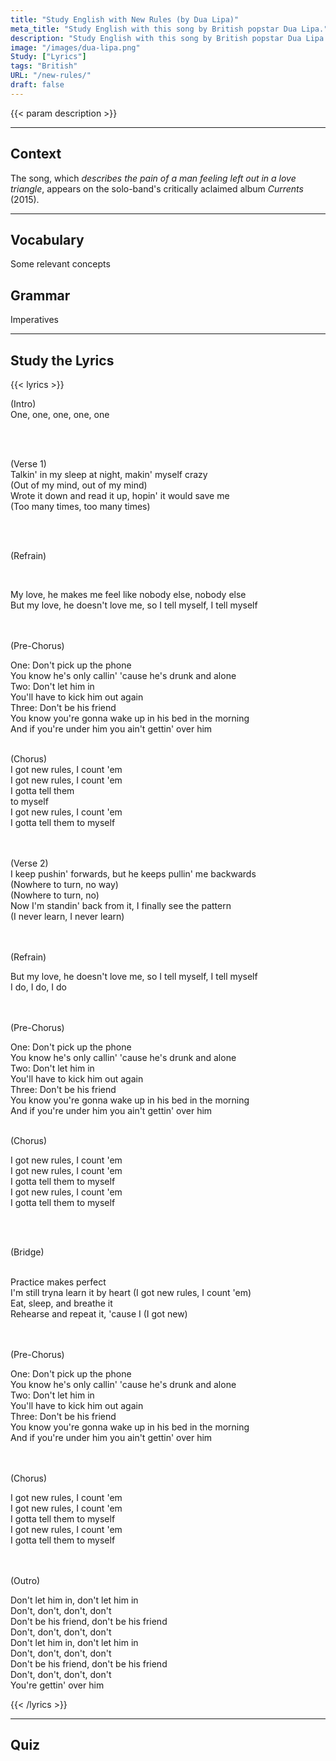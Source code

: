 ```yaml
---
title: "Study English with New Rules (by Dua Lipa)"
meta_title: "Study English with this song by British popstar Dua Lipa."
description: "Study English with this song by British popstar Dua Lipa."
image: "/images/dua-lipa.png"
Study: ["Lyrics"]
tags: "British"
URL: "/new-rules/"
draft: false
---
```


{{< param description >}}

<hr>

## Context

The song, which *describes the pain of a man feeling left out in a love triangle*, appears on the solo-band's critically aclaimed album *Currents* (2015).

<hr>


## Vocabulary

Some relevant concepts

## Grammar

Imperatives

<hr>

## Study the Lyrics

{{< lyrics >}}

(Intro)
<br>
<a data-bs-title=":es: Uno" data-bs-content="<b>Study:</b><br><a href='/numbers' target='_blank' rel='noopener noreferrer'>Numerals</a>  (<i>WORD</i>)" tabindex="0" data-bs-html="true" class="marginalia" role="button" data-bs-placement="bottom" data-bs-toggle="popover" data-bs-trigger="focus">One</a>, one, one, one, one

<br><br>

(Verse 1)
<br>
<a data-bs-title=":es: Hablando en mis sueños" data-bs-content="<b>Study:</b><br><a href='/progressives' target='_blank' rel='noopener noreferrer'>Progressives</a> (<i>WORD</i>)<br><a href='/prepositions' target='_blank' rel='noopener noreferrer'>Prepositions</a> (<i>WORD</i>)-<br><br><a href='/possessives' target='_blank' rel='noopener noreferrer'>Possessives</a> (<i>WORD</i>)" tabindex="0" data-bs-html="true" class="marginalia" role="button" data-bs-placement="bottom" data-bs-toggle="popover" data-bs-trigger="focus">Talkin' in my sleep</a>
<a data-bs-title=":es: de noche" data-bs-content="<b>Study:</b><br><a href='/prepositions' target='_blank' rel='noopener noreferrer'>Prepositions</a> (<i>WORD</i>)" tabindex="0" data-bs-html="true" class="marginalia" role="button" data-bs-placement="bottom" data-bs-toggle="popover" data-bs-trigger="focus">at night</a>,
<a data-bs-title=":es: volviéndome loca" data-bs-content="<b>Study:</b><br><a href='/contractions' target='_blank' rel='noopener noreferrer'>Contractions</a> (<i>WORD</i>)<br><a href='/progressives' target='_blank' rel='noopener noreferrer'>Progressives</a> (<i>WORD</i>)<br><a href='/reflexive-pronouns' target='_blank' rel='noopener noreferrer'>Reflexive Pronouns</a>  (<i>WORD</i>)" tabindex="0" data-bs-html="true" class="marginalia" role="button" data-bs-placement="bottom" data-bs-toggle="popover" data-bs-trigger="focus">makin' myself crazy</a>
<br>
(<a data-bs-title=":es: perdiendo la cabeza" data-bs-content="<i>out = fuera<br>mind = mente</i><br><b>Study:</b><br><a href='/prepositions' target='_blank' rel='noopener noreferrer'>Prepositions</a> (<i>WORD</i>)-<br><br><a href='/possessives' target='_blank' rel='noopener noreferrer'>Possessives</a> (<i>WORD</i>)" tabindex="0" data-bs-html="true" class="marginalia" role="button" data-bs-placement="bottom" data-bs-toggle="popover" data-bs-trigger="focus">Out of my mind</a>,
out of my mind)
<br>
<a data-bs-title=":es: lo anoté" data-bs-content="<b>Study:</b><br><a href='/simple-past' target='_blank' rel='noopener noreferrer'>Simple Past</a> (<i>WORD</i>)-<br><a href='/phrasal-verbs' target='_blank' rel='noopener noreferrer'>Phrasal Verbs</a> (<i>WORD</i>)<br><a href='/pronouns' target='_blank' rel='noopener noreferrer'>Pronouns</a> (<i>WORD</i>)" tabindex="0" data-bs-html="true" class="marginalia" role="button" data-bs-placement="bottom" data-bs-toggle="popover" data-bs-trigger="focus">Wrote it down</a>
<a data-bs-title=":es: y" data-bs-content="<b>Study:</b><br><a href='/connectors' target='_blank' rel='noopener noreferrer'>Connectors</a> (<i>WORD</i>)" tabindex="0" data-bs-html="true" class="marginalia" role="button" data-bs-placement="bottom" data-bs-toggle="popover" data-bs-trigger="focus">and</a>
<a data-bs-title=":es: lo leí en alto" data-bs-content="<b>Study:</b><br><a href='/simple-past' target='_blank' rel='noopener noreferrer'>Simple Past</a> (<i>WORD</i>)<br><a href='/pronouns' target='_blank' rel='noopener noreferrer'>Pronouns</a> (<i>WORD</i>)<br><a href='/phrasal-verbs' target='_blank' rel='noopener noreferrer'>Phrasal Verbs</a> (<i>WORD</i>)" tabindex="0" data-bs-html="true" class="marginalia" role="button" data-bs-placement="bottom" data-bs-toggle="popover" data-bs-trigger="focus">read it up</a>,
<a data-bs-title=":es: esperando que me salvaría" data-bs-content="<i>hopin' = esperando/deseando<br>save = salvar/rescatar</i><br><b>Study:</b><br><a href='/progressives' target='_blank' rel='noopener noreferrer'>Progressives</a> (<i>WORD</i>)<br><a href='/pronouns' target='_blank' rel='noopener noreferrer'>Pronouns</a> (<i>WORD</i>)<br><a href='/modal-verbs' target='_blank' rel='noopener noreferrer'>Modal Verbs</a> (<i>WORD</i>)<br><a href='/pronouns' target='_blank' rel='noopener noreferrer'>Pronouns</a> (<i>WORD</i>)" tabindex="0" data-bs-html="true" class="marginalia" role="button" data-bs-placement="bottom" data-bs-toggle="popover" data-bs-trigger="focus">hopin' it would save me</a>
<br>
(<a data-bs-title=":es: demasiadas veces" data-bs-content="<b>Study:</b><br><a href='/quantifiers' target='_blank' rel='noopener noreferrer'>Quantifiers</a> (<i>WORD</i>)" tabindex="0" data-bs-html="true" class="marginalia" role="button" data-bs-placement="bottom" data-bs-toggle="popover" data-bs-trigger="focus">Too many times</a>,
too many times)

<br><br>

(Refrain)

<br>

<a data-bs-title=":es: mi amor" data-bs-content="<b>Study:</b>-<br><br><a href='/possessives' target='_blank' rel='noopener noreferrer'>Possessives</a> (<i>WORD</i>)" tabindex="0" data-bs-html="true" class="marginalia" role="button" data-bs-placement="bottom" data-bs-toggle="popover" data-bs-trigger="focus">My love</a>,
<a data-bs-title=":es: él me hace sentir" data-bs-content="<i>feel = sentir</i><br><b>Study:</b><br><a href='/pronouns' target='_blank' rel='noopener noreferrer'>Pronouns</a> (<i>WORD</i>)<br><a href='/simple-present' target='_blank' rel='noopener noreferrer'>Simple Present</a> (<i>WORD</i>)<br><a href='/pronouns' target='_blank' rel='noopener noreferrer'>Pronouns</a> (<i>WORD</i>)" tabindex="0" data-bs-html="true" class="marginalia" role="button" data-bs-placement="bottom" data-bs-toggle="popover" data-bs-trigger="focus">he makes me feel</a>
<a data-bs-title=":es: como nadie más" data-bs-content="<i>else</i><b>Study:</b><br><a href='/prepositions' target='_blank' rel='noopener noreferrer'>Prepositions</a> (<i>WORD</i>)<br><a href='/pronouns' target='_blank' rel='noopener noreferrer'>Pronouns</a> (<i>WORD</i>)" tabindex="0" data-bs-html="true" class="marginalia" role="button" data-bs-placement="bottom" data-bs-toggle="popover" data-bs-trigger="focus">like nobody else</a>, nobody else
<br>
<a data-bs-title=":es: pero" data-bs-content="<b>Study:</b><br><a href='/connectors' target='_blank' rel='noopener noreferrer'>Connectors</a> (<i>WORD</i>)" tabindex="0" data-bs-html="true" class="marginalia" role="button" data-bs-placement="bottom" data-bs-toggle="popover" data-bs-trigger="focus">But</a>
my love,
<a data-bs-title=":es: él no me ama" data-bs-content="<b>Study:</b><br><a href='/pronouns' target='_blank' rel='noopener noreferrer'>Pronouns</a> (<i>WORD</i>)<br><a href='/simple-present' target='_blank' rel='noopener noreferrer'>Simple Present</a> (<i>WORD</i>)<br><a href='/pronouns' target='_blank' rel='noopener noreferrer'>Pronouns</a> (<i>WORD</i>)" tabindex="0" data-bs-html="true" class="marginalia" role="button" data-bs-placement="bottom" data-bs-toggle="popover" data-bs-trigger="focus">he doesn't love me</a>,
<a data-bs-title=":es: así que" data-bs-content="<b>Study:</b><br><a href='/connectors' target='_blank' rel='noopener noreferrer'>Connectors</a> (<i>WORD</i>)" tabindex="0" data-bs-html="true" class="marginalia" role="button" data-bs-placement="bottom" data-bs-toggle="popover" data-bs-trigger="focus">so</a>
<a data-bs-title=":es: me digo a mi misma" data-bs-content="<b>Study:</b><br><a href='/pronouns' target='_blank' rel='noopener noreferrer'>Pronouns</a> (<i>WORD</i>)<br><a href='/reflexive-pronouns' target='_blank' rel='noopener noreferrer'>Reflexive Pronouns</a> (<i>WORD</i>)" tabindex="0" data-bs-html="true" class="marginalia" role="button" data-bs-placement="bottom" data-bs-toggle="popover" data-bs-trigger="focus">I tell myself</a>, I tell myself

<br><br>
(Pre-Chorus)
<br>

One:
<a data-bs-title=":es: No contestes el teléfono" data-bs-content="<b>Study:</b><br><a href='/imperatives' target='_blank' rel='noopener noreferrer'>Imperatives</a> (<i>WORD</i>)<br><a href='/phrasal-verbs' target='_blank' rel='noopener noreferrer'>Phrasal Verbs</a> (<i>WORD</i>)" tabindex="0" data-bs-html="true" class="marginalia" role="button" data-bs-placement="bottom" data-bs-toggle="popover" data-bs-trigger="focus">Don't pick up the phone</a>
<br>
<a data-bs-title=":es: Tú sabes" data-bs-content="<b>Study:</b><br><a href='/pronouns' target='_blank' rel='noopener noreferrer'>Pronouns</a> (<i>WORD</i>)<br><a href='/simple-present' target='_blank' rel='noopener noreferrer'>Simple Present</a> (<i>WORD</i>)" tabindex="0" data-bs-html="true" class="marginalia" role="button" data-bs-placement="bottom" data-bs-toggle="popover" data-bs-trigger="focus">You know</a>
<a data-bs-title=":es: él solo está llamando" data-bs-content="<b>Study:</b><br><a href='/contractions' target='_blank' rel='noopener noreferrer'>Contractions</a> (<i>WORD</i>)<br><a href='/pronouns' target='_blank' rel='noopener noreferrer'>Pronouns</a> (<i>WORD</i>)<br><a href='/to-be' target='_blank' rel='noopener noreferrer'>Verb To Be</a> (<i>WORD</i>)<br><a href='/adverbs' target='_blank' rel='noopener noreferrer'>Adverbs</a> (<i>WORD</i>)<br><a href='/progressives' target='_blank' rel='noopener noreferrer'>Progressives</a> (<i>WORD</i>)" tabindex="0" data-bs-html="true" class="marginalia" role="button" data-bs-placement="bottom" data-bs-toggle="popover" data-bs-trigger="focus">he's only callin'</a>
<a data-bs-title=":es: porque" data-bs-content="<b>Study:</b><br><a href='/connectors' target='_blank' rel='noopener noreferrer'>Connectors</a> (<i>WORD</i>)" tabindex="0" data-bs-html="true" class="marginalia" role="button" data-bs-placement="bottom" data-bs-toggle="popover" data-bs-trigger="focus">'cause</a>
<a data-bs-title=":es: él está borracho y sólo" data-bs-content="<b>Study:</b><br><a href='/contractions' target='_blank' rel='noopener noreferrer'>Contractions</a> (<i>WORD</i>)<br><a href='/pronouns' target='_blank' rel='noopener noreferrer'>Pronouns</a> (<i>WORD</i>)-" tabindex="0" data-bs-html="true" class="marginalia" role="button" data-bs-placement="bottom" data-bs-toggle="popover" data-bs-trigger="focus">he's drunk and alone</a>
<br>
<a data-bs-title=":es: Dos" data-bs-content="<b>Study:</b><br><a href='/numbers' target='_blank' rel='noopener noreferrer'>Numerals</a>  (<i>WORD</i>)" tabindex="0" data-bs-html="true" class="marginalia" role="button" data-bs-placement="bottom" data-bs-toggle="popover" data-bs-trigger="focus">Two:</a>
<a data-bs-title=":es: No lo dejes entrar" data-bs-content="<b>Study:</b><br><a href='/imperatives' target='_blank' rel='noopener noreferrer'>Imperatives</a> (<i>WORD</i>)<br><a href='/phrasal-verbs' target='_blank' rel='noopener noreferrer'>Phrasal Verbs</a> (<i>WORD</i>)<br><a href='/pronouns' target='_blank' rel='noopener noreferrer'>Pronouns</a> (<i>WORD</i>)" tabindex="0" data-bs-html="true" class="marginalia" role="button" data-bs-placement="bottom" data-bs-toggle="popover" data-bs-trigger="focus">Don't let him in</a>
<br>
<a data-bs-title=":es: Tendrás que echarlo" data-bs-content="<b>Study:</b><br><a href='/contractions' target='_blank' rel='noopener noreferrer'>Contractions</a> (<i>WORD</i>)<br><a href='/future-tense' target='_blank' rel='noopener noreferrer'>The Future</a> (<i>WORD</i>)<br><a href='/phrasal-verbs' target='_blank' rel='noopener noreferrer'>Phrasal Verbs</a> (<i>WORD</i>)<br><a href='/pronouns' target='_blank' rel='noopener noreferrer'>Pronouns</a> (<i>WORD</i>)" tabindex="0" data-bs-html="true" class="marginalia" role="button" data-bs-placement="bottom" data-bs-toggle="popover" data-bs-trigger="focus">You'll have to kick him out</a>
<a data-bs-title=":es: de nuevo" data-bs-content="<b>Study:</b><br><a href='/adverbs' target='_blank' rel='noopener noreferrer'>Adverbs</a> (<i>WORD</i>)" tabindex="0" data-bs-html="true" class="marginalia" role="button" data-bs-placement="bottom" data-bs-toggle="popover" data-bs-trigger="focus">again</a>
<br>
<a data-bs-title=":es: tres" data-bs-content="<b>Study:</b><br><a href='/numbers' target='_blank' rel='noopener noreferrer'>Numerals</a> (<i>WORD</i>)" tabindex="0" data-bs-html="true" class="marginalia" role="button" data-bs-placement="bottom" data-bs-toggle="popover" data-bs-trigger="focus">Three:</a>
<a data-bs-title=":es: no seas su amiga" data-bs-content="<b>Study:</b>-imperatives-<br><br><a href='/possessives' target='_blank' rel='noopener noreferrer'>Possessives</a> (<i>WORD</i>)" tabindex="0" data-bs-html="true" class="marginalia" role="button" data-bs-placement="bottom" data-bs-toggle="popover" data-bs-trigger="focus">Don't be his friend</a>
<br>You know
<a data-bs-title=":es: te vas a despertar" data-bs-content="<b>Study:</b><br><a href='/pronouns' target='_blank' rel='noopener noreferrer'>Pronouns</a> (<i>WORD</i>)<br><a href='/contractions' target='_blank' rel='noopener noreferrer'>Contractions</a> (<i>WORD</i>)<br><a href='/to-be' target='_blank' rel='noopener noreferrer'>Verb To Be</a> (<i>WORD</i>)<br><a href='/future-tense' target='_blank' rel='noopener noreferrer'>The Future</a> (<i>WORD</i>)-<br><a href='/phrasal-verbs' target='_blank' rel='noopener noreferrer'>Phrasal Verbs</a> (<i>WORD</i>)" tabindex="0" data-bs-html="true" class="marginalia" role="button" data-bs-placement="bottom" data-bs-toggle="popover" data-bs-trigger="focus">you're gonna wake up</a>
<a data-bs-title=":es: en su cama" data-bs-content="<b>Study:</b><br><a href='/prepositions' target='_blank' rel='noopener noreferrer'>Prepositions</a> (<i>WORD</i>)-<br><br><a href='/possessives' target='_blank' rel='noopener noreferrer'>Possessives</a> (<i>WORD</i>)" tabindex="0" data-bs-html="true" class="marginalia" role="button" data-bs-placement="bottom" data-bs-toggle="popover" data-bs-trigger="focus">in his bed</a>
<a data-bs-title=":es: en la mañana" data-bs-content="<b>Study:</b><br><a href='/prepositions' target='_blank' rel='noopener noreferrer'>Prepositions</a> (<i>WORD</i>)" tabindex="0" data-bs-html="true" class="marginalia" role="button" data-bs-placement="bottom" data-bs-toggle="popover" data-bs-trigger="focus">in the morning</a>
<br>And 
<a data-bs-title=":es: si estás abajo suyo" data-bs-content="<b>Study:</b><br><a href='/conditionals' target='_blank' rel='noopener noreferrer'>Conditionals</a> (<i>WORD</i>)<br><a href='/pronouns' target='_blank' rel='noopener noreferrer'>Pronouns</a> (<i>WORD</i>)<br><a href='/to-be' target='_blank' rel='noopener noreferrer'>Verb To Be</a> (<i>WORD</i>)<br><a href='/prepositions' target='_blank' rel='noopener noreferrer'>Prepositions</a> (<i>WORD</i>)<br><a href='/pronouns' target='_blank' rel='noopener noreferrer'>Pronouns</a> (<i>WORD</i>)" tabindex="0" data-bs-html="true" class="marginalia" role="button" data-bs-placement="bottom" data-bs-toggle="popover" data-bs-trigger="focus">if you're under him</a>
<a data-bs-title=":es: no lo superarás" data-bs-content="<b>Study:</b><br><a href='/pronouns' target='_blank' rel='noopener noreferrer'>Pronouns</a> (<i>WORD</i>)<br><a href='/contractions' target='_blank' rel='noopener noreferrer'>Contractions</a> (<i>WORD</i>)<br><a href='/progressives' target='_blank' rel='noopener noreferrer'>Progressives</a> (<i>WORD</i>)<br><a href='/prepositions' target='_blank' rel='noopener noreferrer'>Prepositions</a> (<i>WORD</i>)<br><a href='/pronouns' target='_blank' rel='noopener noreferrer'>Pronouns</a> (<i>WORD</i>)" tabindex="0" data-bs-html="true" class="marginalia" role="button" data-bs-placement="bottom" data-bs-toggle="popover" data-bs-trigger="focus">you ain't gettin' over him</a>
<br><br>


(Chorus)
<br>
<a data-bs-title=":es: Tengo nuevas reglas" data-bs-content="<b>Study:</b><br><a href='/pronouns' target='_blank' rel='noopener noreferrer'>Pronouns</a> (<i>WORD</i>)<br><a href='/poly-words' target='_blank' rel='noopener noreferrer'>Poly Words</a> (<i>WORD</i>)" tabindex="0" data-bs-html="true" class="marginalia" role="button" data-bs-placement="bottom" data-bs-toggle="popover" data-bs-trigger="focus">I got new rules,</a>
<a data-bs-title=":es: Las cuento" data-bs-content="<b>Study:</b><br><a href='/pronouns' target='_blank' rel='noopener noreferrer'>Pronouns</a> (<i>WORD</i>)<br><a href='/simple-present' target='_blank' rel='noopener noreferrer'>Simple Present</a> (<i>WORD</i>)<br><a href='/pronouns' target='_blank' rel='noopener noreferrer'>Pronouns</a> (<i>WORD</i>)<br><a href='/contractions' target='_blank' rel='noopener noreferrer'>Contractions</a> (<i>WORD</i>)</b>" tabindex="0" data-bs-html="true" class="marginalia" role="button" data-bs-placement="bottom" data-bs-toggle="popover" data-bs-trigger="focus">I count 'em</a>
<br>
I got new rules, I count 'em
<br>
<a data-bs-title=":es: Tengo que decirlas" data-bs-content="<i>gotta = tengo que<br>tell = decir/contar</i><br><b>Study:</b><br><a href='/pronouns' target='_blank' rel='noopener noreferrer'>Pronouns</a> (<i>WORD</i>)<br><a href='/contractions' target='_blank' rel='noopener noreferrer'>Contractions</a> (<i>WORD</i>)<br><a href='/pronouns' target='_blank' rel='noopener noreferrer'>Pronouns</a> (<i>WORD</i>)" tabindex="0" data-bs-html="true" class="marginalia" role="button" data-bs-placement="bottom" data-bs-toggle="popover" data-bs-trigger="focus">I gotta tell them</a>
<br>
<a data-bs-title=":es: a mi misma" data-bs-content="<b>Study:</b><br><a href='/prepositions' target='_blank' rel='noopener noreferrer'>Prepositions</a> (<i>WORD</i>)<br><a href='/reflexive-pronouns' target='_blank' rel='noopener noreferrer'>Reflexive Pronouns</a>  (<i>WORD</i>)" tabindex="0" data-bs-html="true" class="marginalia" role="button" data-bs-placement="bottom" data-bs-toggle="popover" data-bs-trigger="focus">to myself</a>
<br>
I got new rules, I count 'em
<br>
I gotta tell them to myself

<br><br>
(Verse 2)
<br>
<a data-bs-title=":es: Sigo" data-bs-content="<b>Study:</b><br><a href='/pronouns' target='_blank' rel='noopener noreferrer'>Pronouns</a> (<i>WORD</i>)<br><a href='/simple-present' target='_blank' rel='noopener noreferrer'>Simple Present</a> (<i>WORD</i>)" tabindex="0" data-bs-html="true" class="marginalia" role="button" data-bs-placement="bottom" data-bs-toggle="popover" data-bs-trigger="focus">I keep</a>
<a data-bs-title=":es: intentando avanzar" data-bs-content="<b>Study:</b><br><a href='/progressives' target='_blank' rel='noopener noreferrer'>Progressives</a> (<i>WORD</i>)<br><a href='/contractions' target='_blank' rel='noopener noreferrer'>Contractions</a> (<i>WORD</i>)<br><a href='/adverbs' target='_blank' rel='noopener noreferrer'>Adverbs</a> (<i>WORD</i>)" tabindex="0" data-bs-html="true" class="marginalia" role="button" data-bs-placement="bottom" data-bs-toggle="popover" data-bs-trigger="focus">pushin' forwards</a>,
<a data-bs-title=":es: pero" data-bs-content="<b>Study:</b>" tabindex="0" data-bs-html="true" class="marginalia" role="button" data-bs-placement="bottom" data-bs-toggle="popover" data-bs-trigger="focus">but</a>
<a data-bs-title=":es: él sigue" data-bs-content="<b>Study:</b>" tabindex="0" data-bs-html="true" class="marginalia" role="button" data-bs-placement="bottom" data-bs-toggle="popover" data-bs-trigger="focus">he keeps</a>
<a data-bs-title=":es: haciéndome retroceder" data-bs-content="<b>Study:</b><br><a href='/progressives' target='_blank' rel='noopener noreferrer'>Progressives</a> (<i>WORD</i>)<br><a href='/contractions' target='_blank' rel='noopener noreferrer'>Contractions</a> (<i>WORD</i>)<br><a href='/pronouns' target='_blank' rel='noopener noreferrer'>Pronouns</a> (<i>WORD</i>)<br><a href='/adverbs' target='_blank' rel='noopener noreferrer'>Adverbs</a> (<i>WORD</i>)" tabindex="0" data-bs-html="true" class="marginalia" role="button" data-bs-placement="bottom" data-bs-toggle="popover" data-bs-trigger="focus">pullin' me backwards</a>
<br>
(<a data-bs-title=":es: No hay a dónde ir" data-bs-content="<i>turn = deblar/girar</i><br><b>Study:</b><br><a href='/pronouns' target='_blank' rel='noopener noreferrer'>Pronouns</a> (<i>WORD</i>)<br><a href='/prepositions' target='_blank' rel='noopener noreferrer'>Prepositions</a> (<i>WORD</i>)" tabindex="0" data-bs-html="true" class="marginalia" role="button" data-bs-placement="bottom" data-bs-toggle="popover" data-bs-trigger="focus">Nowhere to turn</a>,
<a data-bs-title=":es: de ninguna manera" data-bs-content="<b>Study:</b>" tabindex="0" data-bs-html="true" class="marginalia" role="button" data-bs-placement="bottom" data-bs-toggle="popover" data-bs-trigger="focus">no way</a>)
<br>
(Nowhere to turn, no)
<br>
<a data-bs-title=":es: Ahora" data-bs-content="<b>Study:</b><br><a href='/adverbs' target='_blank' rel='noopener noreferrer'>Adverbs</a> (<i>WORD</i>)" tabindex="0" data-bs-html="true" class="marginalia" role="button" data-bs-placement="bottom" data-bs-toggle="popover" data-bs-trigger="focus">Now</a>
<a data-bs-title=":es: me estoy alejando" data-bs-content="<b>Study:</b><br><a href='/pronouns' target='_blank' rel='noopener noreferrer'>Pronouns</a> (<i>WORD</i>)<br><a href='/to-be' target='_blank' rel='noopener noreferrer'>Verb To Be</a> (<i>WORD</i>)<br><a href='/contractions' target='_blank' rel='noopener noreferrer'>Contractions</a> (<i>WORD</i>)<br><a href='/progressives' target='_blank' rel='noopener noreferrer'>Progressives</a> (<i>WORD</i>)<br><a href='/adverbs' target='_blank' rel='noopener noreferrer'>Adverbs</a> (<i>WORD</i>)<br><a href='/prepositions' target='_blank' rel='noopener noreferrer'>Prepositions</a> (<i>WORD</i>)<br><a href='/pronouns' target='_blank' rel='noopener noreferrer'>Pronouns</a> (<i>WORD</i>)" tabindex="0" data-bs-html="true" class="marginalia" role="button" data-bs-placement="bottom" data-bs-toggle="popover" data-bs-trigger="focus">I'm standin' back from it</a>,
<a data-bs-title=":es: finalmente veo" data-bs-content="<b>Study:</b><br><a href='/pronouns' target='_blank' rel='noopener noreferrer'>Pronouns</a> (<i>WORD</i>)<br><a href='/adverbs' target='_blank' rel='noopener noreferrer'>Adverbs</a> (<i>WORD</i>)<br><a href='/simple-present' target='_blank' rel='noopener noreferrer'>Simple Present</a> (<i>WORD</i>)" tabindex="0" data-bs-html="true" class="marginalia" role="button" data-bs-placement="bottom" data-bs-toggle="popover" data-bs-trigger="focus">I finally see</a>
<a data-bs-title=":es: el patrón" data-bs-content="<b>Study:</b>-articles" tabindex="0" data-bs-html="true" class="marginalia" role="button" data-bs-placement="bottom" data-bs-toggle="popover" data-bs-trigger="focus">the pattern</a>
<br>
(<a data-bs-title=":es: Nunca aprendo" data-bs-content="<b>Study:</b><br><a href='/pronouns' target='_blank' rel='noopener noreferrer'>Pronouns</a> (<i>WORD</i>)<br><a href='/adverbs' target='_blank' rel='noopener noreferrer'>Adverbs</a> (<i>WORD</i>)<br><a href='/simple-present' target='_blank' rel='noopener noreferrer'>Simple Present</a> (<i>WORD</i>)" tabindex="0" data-bs-html="true" class="marginalia" role="button" data-bs-placement="bottom" data-bs-toggle="popover" data-bs-trigger="focus">I never learn</a>, I never learn)

<br><br>
(Refrain)
<br>

<a data-bs-title=":es: pero" data-bs-content="<b>Study:</b><br><a href='/connectors' target='_blank' rel='noopener noreferrer'>Connectors</a> (<i>WORD</i>)" tabindex="0" data-bs-html="true" class="marginalia" role="button" data-bs-placement="bottom" data-bs-toggle="popover" data-bs-trigger="focus">But</a> my love,
<a data-bs-title=":es: él no me ama" data-bs-content="<b>Study:</b><br><a href='/pronouns' target='_blank' rel='noopener noreferrer'>Pronouns</a> (<i>WORD</i>)<br><a href='/simple-present' target='_blank' rel='noopener noreferrer'>Simple Present</a> (<i>WORD</i>)<br><a href='/pronouns' target='_blank' rel='noopener noreferrer'>Pronouns</a> (<i>WORD</i>)" tabindex="0" data-bs-html="true" class="marginalia" role="button" data-bs-placement="bottom" data-bs-toggle="popover" data-bs-trigger="focus">he doesn't love me</a>,
<a data-bs-title=":es: así que" data-bs-content="<b>Study:</b><br><a href='/connectors' target='_blank' rel='noopener noreferrer'>Connectors</a> (<i>WORD</i>)" tabindex="0" data-bs-html="true" class="marginalia" role="button" data-bs-placement="bottom" data-bs-toggle="popover" data-bs-trigger="focus">so</a>
<a data-bs-title=":es: me digo a mi misma" data-bs-content="<b>Study:</b><br><a href='/pronouns' target='_blank' rel='noopener noreferrer'>Pronouns</a> (<i>WORD</i>)<br><a href='/simple-present' target='_blank' rel='noopener noreferrer'>Simple Present</a> (<i>WORD</i>)<br><a href='/reflexive-pronouns' target='_blank' rel='noopener noreferrer'>Reflexive Pronouns</a>  (<i>WORD</i>)" tabindex="0" data-bs-html="true" class="marginalia" role="button" data-bs-placement="bottom" data-bs-toggle="popover" data-bs-trigger="focus">I tell myself</a>, I tell myself
<br>
I do, I do, I do

<br><br>
(Pre-Chorus)
<br>

One:
<a data-bs-title=":es: No contestes el teléfono" data-bs-content="<b>Study:</b>-imperatives-<br><a href='/phrasal-verbs' target='_blank' rel='noopener noreferrer'>Phrasal Verbs</a> (<i>WORD</i>)" tabindex="0" data-bs-html="true" class="marginalia" role="button" data-bs-placement="bottom" data-bs-toggle="popover" data-bs-trigger="focus">Don't pick up the phone</a>
<br>
<a data-bs-title=":es: Tú sabes" data-bs-content="<b>Study:</b><br><a href='/pronouns' target='_blank' rel='noopener noreferrer'>Pronouns</a> (<i>WORD</i>)<br><a href='/simple-present' target='_blank' rel='noopener noreferrer'>Simple Present</a> (<i>WORD</i>)" tabindex="0" data-bs-html="true" class="marginalia" role="button" data-bs-placement="bottom" data-bs-toggle="popover" data-bs-trigger="focus">You know</a>
<a data-bs-title=":es: él solo está llamando" data-bs-content="<b>Study:</b><br><a href='/pronouns' target='_blank' rel='noopener noreferrer'>Pronouns</a> (<i>WORD</i>)<br><a href='/contractions' target='_blank' rel='noopener noreferrer'>Contractions</a> (<i>WORD</i>)<br><a href='/adverbs' target='_blank' rel='noopener noreferrer'>Adverbs</a> (<i>WORD</i>)<br><a href='/progressives' target='_blank' rel='noopener noreferrer'>Progressives</a> (<i>WORD</i>)" tabindex="0" data-bs-html="true" class="marginalia" role="button" data-bs-placement="bottom" data-bs-toggle="popover" data-bs-trigger="focus">he's only callin'</a>
<a data-bs-title=":es: porque" data-bs-content="<b>Study:</b><br><a href='/connectors' target='_blank' rel='noopener noreferrer'>Connectors</a> (<i>WORD</i>)" tabindex="0" data-bs-html="true" class="marginalia" role="button" data-bs-placement="bottom" data-bs-toggle="popover" data-bs-trigger="focus">'cause</a>
<a data-bs-title=":es: él está borracho y sólo" data-bs-content="<b>Study:</b><br><a href='/pronouns' target='_blank' rel='noopener noreferrer'>Pronouns</a> (<i>WORD</i>)<br><a href='/to-be' target='_blank' rel='noopener noreferrer'>Verb To Be</a> (<i>WORD</i>)<br><a href='/contractions' target='_blank' rel='noopener noreferrer'>Contractions</a> (<i>WORD</i>)<br><a href='/connectors' target='_blank' rel='noopener noreferrer'>Connectors</a> (<i>WORD</i>)" tabindex="0" data-bs-html="true" class="marginalia" role="button" data-bs-placement="bottom" data-bs-toggle="popover" data-bs-trigger="focus">he's drunk and alone</a>
<br>
<a data-bs-title=":es: Dos" data-bs-content="<b>Study:</b>" tabindex="0" data-bs-html="true" class="marginalia" role="button" data-bs-placement="bottom" data-bs-toggle="popover" data-bs-trigger="focus">Two:</a>
<a data-bs-title=":es: No lo dejes entrar" data-bs-content="<b>Study:</b>-imperatives-<br><a href='/phrasal-verbs' target='_blank' rel='noopener noreferrer'>Phrasal Verbs</a> (<i>WORD</i>)<br><a href='/pronouns' target='_blank' rel='noopener noreferrer'>Pronouns</a> (<i>WORD</i>)<br><a href='/adverbs' target='_blank' rel='noopener noreferrer'>Adverbs</a> (<i>WORD</i>)" tabindex="0" data-bs-html="true" class="marginalia" role="button" data-bs-placement="bottom" data-bs-toggle="popover" data-bs-trigger="focus">Don't let him in</a>
<br>
<a data-bs-title=":es: Tendrás que echarlo" data-bs-content="<b>Study:</b>" tabindex="0" data-bs-html="true" class="marginalia" role="button" data-bs-placement="bottom" data-bs-toggle="popover" data-bs-trigger="focus">You'll have to kick him out</a>
<a data-bs-title=":es: de nuevo" data-bs-content="<b>Study:</b>" tabindex="0" data-bs-html="true" class="marginalia" role="button" data-bs-placement="bottom" data-bs-toggle="popover" data-bs-trigger="focus">again</a>
<br>
<a data-bs-title=":es: tres" data-bs-content="<b>Study:</b>" tabindex="0" data-bs-html="true" class="marginalia" role="button" data-bs-placement="bottom" data-bs-toggle="popover" data-bs-trigger="focus">Three:</a>
<a data-bs-title=":es: no seas su amiga" data-bs-content="<b>Study:</b>" tabindex="0" data-bs-html="true" class="marginalia" role="button" data-bs-placement="bottom" data-bs-toggle="popover" data-bs-trigger="focus">Don't be his friend</a>
<br>You know
<a data-bs-title=":es: te vas a despertar" data-bs-content="<b>Study:</b>" tabindex="0" data-bs-html="true" class="marginalia" role="button" data-bs-placement="bottom" data-bs-toggle="popover" data-bs-trigger="focus">you're gonna wake up</a>
<a data-bs-title=":es: en su cama" data-bs-content="<b>Study:</b>" tabindex="0" data-bs-html="true" class="marginalia" role="button" data-bs-placement="bottom" data-bs-toggle="popover" data-bs-trigger="focus">in his bed</a>
<a data-bs-title=":es: en la mañana" data-bs-content="<b>Study:</b>" tabindex="0" data-bs-html="true" class="marginalia" role="button" data-bs-placement="bottom" data-bs-toggle="popover" data-bs-trigger="focus">in the morning</a>
<br>And 
<a data-bs-title=":es: si estás abajo suyo" data-bs-content="<b>Study:</b>" tabindex="0" data-bs-html="true" class="marginalia" role="button" data-bs-placement="bottom" data-bs-toggle="popover" data-bs-trigger="focus">if you're under him</a>
<a data-bs-title=":es: no lo superarás" data-bs-content="<b>Study:</b>" tabindex="0" data-bs-html="true" class="marginalia" role="button" data-bs-placement="bottom" data-bs-toggle="popover" data-bs-trigger="focus">you ain't gettin' over him</a>
<br><br>

(Chorus)
<br>

<a data-bs-title=":es: Tengo nuevas reglas" data-bs-content="CONTENT" tabindex="0" data-bs-html="true" class="marginalia" role="button" data-bs-placement="bottom" data-bs-toggle="popover" data-bs-trigger="focus">I got new rules,</a>
<a data-bs-title=":es: Las cuento" data-bs-content="CONTENT" tabindex="0" data-bs-html="true" class="marginalia" role="button" data-bs-placement="bottom" data-bs-toggle="popover" data-bs-trigger="focus">I count 'em</a>
<br>
I got new rules, I count 'em
<br>
<a data-bs-title=":es: Me las tengo que contar a mi misma" data-bs-content="CONTENT" tabindex="0" data-bs-html="true" class="marginalia" role="button" data-bs-placement="bottom" data-bs-toggle="popover" data-bs-trigger="focus">I gotta tell them to myself</a>
<br>
I got new rules, I count 'em
<br>
I gotta tell them to myself

<br><br>

(Bridge)

<br>
<a data-bs-title=":es: La práctica hace la perfección" data-bs-content="<b>Study:</b><br><a href='/simple-present' target='_blank' rel='noopener noreferrer'>Simple Present</a> (<i>WORD</i>)" tabindex="0" data-bs-html="true" class="marginalia" role="button" data-bs-placement="bottom" data-bs-toggle="popover" data-bs-trigger="focus">Practice makes perfect</a>
<br>
<a data-bs-title=":es: Aún estoy" data-bs-content="<b>Study:</b><br><a href='/pronouns' target='_blank' rel='noopener noreferrer'>Pronouns</a> (<i>WORD</i>)<br><a href='/to-be' target='_blank' rel='noopener noreferrer'>Verb To Be</a> (<i>WORD</i>)<br><a href='/adverbs' target='_blank' rel='noopener noreferrer'>Adverbs</a> (<i>WORD</i>)" tabindex="0" data-bs-html="true" class="marginalia" role="button" data-bs-placement="bottom" data-bs-toggle="popover" data-bs-trigger="focus">I'm still</a>
<a data-bs-title=":es: intentando aprenderlas" data-bs-content="<b>Study:</b><br><a href='/progressives' target='_blank' rel='noopener noreferrer'>Progressives</a> (<i>WORD</i>)<br><a href='/contractions' target='_blank' rel='noopener noreferrer'>Contractions</a> (<i>WORD</i>)<br><a href='/pronouns' target='_blank' rel='noopener noreferrer'>Pronouns</a> (<i>WORD</i>)" tabindex="0" data-bs-html="true" class="marginalia" role="button" data-bs-placement="bottom" data-bs-toggle="popover" data-bs-trigger="focus">tryna learn it</a>
<a data-bs-title=":es: de memoria" data-bs-content="<b>Study:</b><br><a href='/prepositions' target='_blank' rel='noopener noreferrer'>Prepositions</a> (<i>WORD</i>)" tabindex="0" data-bs-html="true" class="marginalia" role="button" data-bs-placement="bottom" data-bs-toggle="popover" data-bs-trigger="focus">by heart</a> (I got new rules, I count 'em)
<br>
<a data-bs-title=":es: Come" data-bs-content="<b>Study:</b>-imperatives" tabindex="0" data-bs-html="true" class="marginalia" role="button" data-bs-placement="bottom" data-bs-toggle="popover" data-bs-trigger="focus">Eat,</a>
<a data-bs-title=":es: duerme" data-bs-content="<b>Study:</b>-imperatives" tabindex="0" data-bs-html="true" class="marginalia" role="button" data-bs-placement="bottom" data-bs-toggle="popover" data-bs-trigger="focus">sleep,</a>
<a data-bs-title=":es: y" data-bs-content="<b>Study:</b><br><a href='/connectors' target='_blank' rel='noopener noreferrer'>Connectors</a> (<i>WORD</i>)" tabindex="0" data-bs-html="true" class="marginalia" role="button" data-bs-placement="bottom" data-bs-toggle="popover" data-bs-trigger="focus">and</a>
<a data-bs-title=":es: respiralo" data-bs-content="<b>Study:</b>-imperatives<br><a href='/pronouns' target='_blank' rel='noopener noreferrer'>Pronouns</a> (<i>WORD</i>)" tabindex="0" data-bs-html="true" class="marginalia" role="button" data-bs-placement="bottom" data-bs-toggle="popover" data-bs-trigger="focus">breathe it</a>
<br>
<a data-bs-title=":es: Ensaya" data-bs-content="<b>Study:</b>-imperatives" tabindex="0" data-bs-html="true" class="marginalia" role="button" data-bs-placement="bottom" data-bs-toggle="popover" data-bs-trigger="focus">Rehearse</a> and 
<a data-bs-title=":es: repítelo" data-bs-content="<b>Study:</b>-imperatives<br><a href='/pronouns' target='_blank' rel='noopener noreferrer'>Pronouns</a> (<i>WORD</i>)" tabindex="0" data-bs-html="true" class="marginalia" role="button" data-bs-placement="bottom" data-bs-toggle="popover" data-bs-trigger="focus">repeat it</a>, 'cause I (I got new)

<br><br>
(Pre-Chorus)
<br>

One:
<a data-bs-title=":es: No contestes el teléfono" data-bs-content="CONTENT" tabindex="0" data-bs-html="true" class="marginalia" role="button" data-bs-placement="bottom" data-bs-toggle="popover" data-bs-trigger="focus">Don't pick up the phone</a>
<br>
<a data-bs-title=":es: Tú sabes" data-bs-content="CONTENT" tabindex="0" data-bs-html="true" class="marginalia" role="button" data-bs-placement="bottom" data-bs-toggle="popover" data-bs-trigger="focus">You know</a>
<a data-bs-title=":es: él solo está llamando" data-bs-content="CONTENT" tabindex="0" data-bs-html="true" class="marginalia" role="button" data-bs-placement="bottom" data-bs-toggle="popover" data-bs-trigger="focus">he's only callin'</a>
<a data-bs-title=":es: porque" data-bs-content="CONTENT" tabindex="0" data-bs-html="true" class="marginalia" role="button" data-bs-placement="bottom" data-bs-toggle="popover" data-bs-trigger="focus">'cause</a>
<a data-bs-title=":es: él está borracho y sólo" data-bs-content="CONTENT" tabindex="0" data-bs-html="true" class="marginalia" role="button" data-bs-placement="bottom" data-bs-toggle="popover" data-bs-trigger="focus">he's drunk and alone</a>
<br>
<a data-bs-title=":es: Dos" data-bs-content="CONTENT" tabindex="0" data-bs-html="true" class="marginalia" role="button" data-bs-placement="bottom" data-bs-toggle="popover" data-bs-trigger="focus">Two:</a>
<a data-bs-title=":es: No lo dejes entrar" data-bs-content="CONTENT" tabindex="0" data-bs-html="true" class="marginalia" role="button" data-bs-placement="bottom" data-bs-toggle="popover" data-bs-trigger="focus">Don't let him in</a>
<br>
<a data-bs-title=":es: Tendrás que echarlo" data-bs-content="CONTENT" tabindex="0" data-bs-html="true" class="marginalia" role="button" data-bs-placement="bottom" data-bs-toggle="popover" data-bs-trigger="focus">You'll have to kick him out</a>
<a data-bs-title=":es: de nuevo" data-bs-content="CONTENT" tabindex="0" data-bs-html="true" class="marginalia" role="button" data-bs-placement="bottom" data-bs-toggle="popover" data-bs-trigger="focus">again</a>
<br>
<a data-bs-title=":es: tres" data-bs-content="CONTENT" tabindex="0" data-bs-html="true" class="marginalia" role="button" data-bs-placement="bottom" data-bs-toggle="popover" data-bs-trigger="focus">Three:</a>
<a data-bs-title=":es: no seas su amiga" data-bs-content="CONTENT" tabindex="0" data-bs-html="true" class="marginalia" role="button" data-bs-placement="bottom" data-bs-toggle="popover" data-bs-trigger="focus">Don't be his friend</a>
<br>You know
<a data-bs-title=":es: te vas a despertar" data-bs-content="CONTENT" tabindex="0" data-bs-html="true" class="marginalia" role="button" data-bs-placement="bottom" data-bs-toggle="popover" data-bs-trigger="focus">you're gonna wake up</a>
<a data-bs-title=":es: en su cama" data-bs-content="CONTENT" tabindex="0" data-bs-html="true" class="marginalia" role="button" data-bs-placement="bottom" data-bs-toggle="popover" data-bs-trigger="focus">in his bed</a>
<a data-bs-title=":es: en la mañana" data-bs-content="CONTENT" tabindex="0" data-bs-html="true" class="marginalia" role="button" data-bs-placement="bottom" data-bs-toggle="popover" data-bs-trigger="focus">in the morning</a>
<br>And 
<a data-bs-title=":es: si estás abajo suyo" data-bs-content="CONTENT" tabindex="0" data-bs-html="true" class="marginalia" role="button" data-bs-placement="bottom" data-bs-toggle="popover" data-bs-trigger="focus">if you're under him</a>
<a data-bs-title=":es: no lo superarás" data-bs-content="CONTENT" tabindex="0" data-bs-html="true" class="marginalia" role="button" data-bs-placement="bottom" data-bs-toggle="popover" data-bs-trigger="focus">you ain't gettin' over him</a>

<br><br>
(Chorus)
<br>

<a data-bs-title=":es: Tengo nuevas reglas" data-bs-content="CONTENT" tabindex="0" data-bs-html="true" class="marginalia" role="button" data-bs-placement="bottom" data-bs-toggle="popover" data-bs-trigger="focus">I got new rules,</a>
<a data-bs-title=":es: Las cuento" data-bs-content="CONTENT" tabindex="0" data-bs-html="true" class="marginalia" role="button" data-bs-placement="bottom" data-bs-toggle="popover" data-bs-trigger="focus">I count 'em</a>
<br>
I got new rules, I count 'em
<br>
<a data-bs-title=":es: Me las tengo que contar a mi misma" data-bs-content="CONTENT" tabindex="0" data-bs-html="true" class="marginalia" role="button" data-bs-placement="bottom" data-bs-toggle="popover" data-bs-trigger="focus">I gotta tell them to myself</a>
<br>
I got new rules, I count 'em
<br>
I gotta tell them to myself

<br><br>
(Outro)
<br>

Don't let him in, don't let him in
<br>
Don't, don't, don't, don't
<br>
Don't be his friend, don't be his friend
<br>
Don't, don't, don't, don't
<br>
Don't let him in, don't let him in
<br>
Don't, don't, don't, don't
<br>
Don't be his friend, don't be his friend
<br>
Don't, don't, don't, don't
<br>
<a data-bs-title=":es: Lo vas a olvidar" data-bs-content="<b>Study:</b><br><a href='/pronouns' target='_blank' rel='noopener noreferrer'>Pronouns</a> (<i>WORD</i>)<br><a href='/to-be' target='_blank' rel='noopener noreferrer'>Verb To Be</a> (<i>WORD</i>)<br><a href='/contractions' target='_blank' rel='noopener noreferrer'>Contractions</a> (<i>WORD</i>)<br><a href='/progressives' target='_blank' rel='noopener noreferrer'>Progressives</a> (<i>WORD</i>)-<br><a href='/phrasal-verbs' target='_blank' rel='noopener noreferrer'>Phrasal Verbs</a> (<i>WORD</i>)<br><a href='/pronouns' target='_blank' rel='noopener noreferrer'>Pronouns</a> (<i>WORD</i>)" tabindex="0" data-bs-html="true" class="marginalia" role="button" data-bs-placement="bottom" data-bs-toggle="popover" data-bs-trigger="focus">You're gettin' over him</a>




{{< /lyrics >}}

<hr>


## Quiz